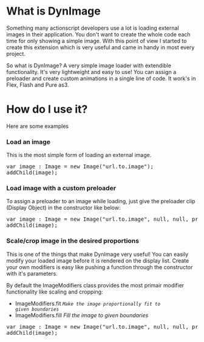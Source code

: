# What is DynImage

Something many actionscript developers use a lot is loading external images in their application. You don't want to create the whole code each time for only showing a simple image.
With this point of view I started to create this extension which is very useful and came in handy in most every project.

So what is DynImage? A very simple image loader with extendible functionality. It's very lightweight and easy to use!
You can assign a preloader and create custom animations in a single line of code. It work's in Flex, Flash and Pure as3.

# How do I use it?

Here are some examples

### Load an image

This is the most simple form of loading an external image.

<pre>
var image : Image = new Image("url.to.image");
addChild(image);
</pre>
 

### Load image with a custom preloader

To assign a preloader to an image while loading, just give the preloader clip (Display Object) in the constructor like below:

<pre>
var image : Image = new Image("url.to.image", null, null, preloaderClip);
addChild(image);
</pre>


### Scale/crop image in the desired proportions

This is one of the things that make DynImage very useful! You can easily modify your loaded image before it is rendered on the display list.
Create your own modifiers is easy like pushing a function through the constructor with it's parameters. 

By default the ImageModifiers class provides the most primair modifier functionality like scaling and cropping:

* ImageModifiers.fit <code>*Make the image proportionally fit to given boundaries*</code>
* ImageModifiers.fill *Fill the image to given boundaries*

<pre>
var image : Image = new Image("url.to.image", null, null, preloaderClip);
addChild(image);
</pre>
